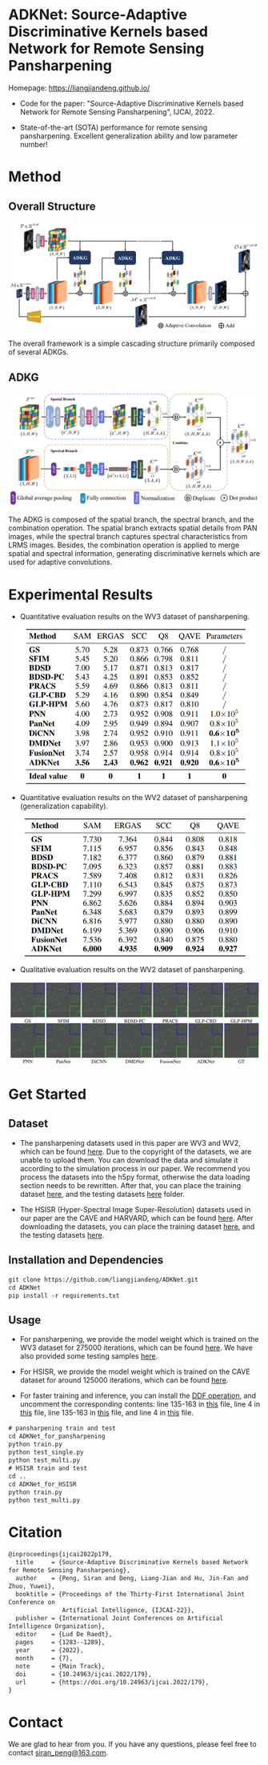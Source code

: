 # ADKNet: Source-Adaptive Discriminative Kernels based Network for Remote Sensing Pansharpening
Homepage: https://liangjiandeng.github.io/

- Code for the paper: "Source-Adaptive Discriminative Kernels based Network for Remote Sensing Pansharpening", IJCAI, 2022.

- State-of-the-art (SOTA) performance for remote sensing pansharpening. Excellent generalization ability and low parameter number!

# Method
## Overall Structure

![ADKNet](show_image/adknet.png#pic_center)

The overall framework is a simple cascading structure primarily composed of several ADKGs.

## ADKG

![ADKG](show_image/adkg.png#pic_center)

The ADKG is composed of the spatial branch, the spectral branch, and the combination operation. The spatial branch extracts spatial details from PAN images, while the spectral branch captures spectral characteristics from LRMS images. Besides, the combination operation is applied to merge spatial and spectral information, generating discriminative kernels which are used for adaptive convolutions.

# Experimental Results

- Quantitative evaluation results on the WV3 dataset of pansharpening.

![wv3](show_image/wv3.png#pic_center)

- Quantitative evaluation results on the WV2 dataset of pansharpening (generalization capability).

![wv2](show_image/wv2.png#pic_center)

- Qualitative evaluation results on the WV2 dataset of pansharpening.

![wv2](show_image/wv2_visual.png#pic_center)

# Get Started
## Dataset
- The pansharpening datasets used in this paper are WV3 and WV2, which can be found [here](https://resources.maxar.com/). Due to the copyright of the datasets, we are unable to upload them. You can download the data and simulate it according to the simulation process in our paper. We recommend you process the datasets into the h5py format, otherwise the data loading section needs to be rewritten. After that, you can place the training dataset [here](ADKNet_for_pansharpening/training_data/), and the testing datasets [here](ADKNet_for_pansharpening/test_data/) folder.

- The HSISR (Hyper-Spectral Image Super-Resolution) datasets used in our paper are the CAVE and HARVARD, which can be found [here](https://github.com/J-FHu/Fusformer). After downloading the datasets, you can place the training dataset [here](ADKNet_for_HSISR/training_data/), and the testing datasets [here](ADKNet_for_HSISR/test_data/).

## Installation and Dependencies
```shell
git clone https://github.com/liangjiandeng/ADKNet.git
cd ADKNet
pip install -r requirements.txt
```

## Usage
- For pansharpening, we provide the model weight which is trained on the WV3 dataset for 275000 iterations, which can be found [here](ADKNet_for_pansharpening/Weights/). We have also provided some testing samples [here](ADKNet_for_pansharpening/test_data/).

- For HSISR, we provide the model weight which is trained on the CAVE dataset for around 125000 iterations, which can be found [here](ADKNet_for_HSISR/Weights/).

- For faster training and inference, you can install the [DDF operation](https://github.com/theFoxofSky/ddfnet), and uncomment the corresponding contents: line 135-163 in [this](ADKNet_for_pansharpening/ADKG.py) file, line 4 in [this](ADKNet_for_pansharpening/model.py) file, line 135-163 in [this](ADKNet_for_HSISR/ADKG.py)  file, and line 4 in [this](ADKNet_for_HSISR/model.py) file.

```shell
# pansharpening train and test
cd ADKNet_for_pansharpening
python train.py
python test_single.py
python test_multi.py
# HSISR train and test
cd ..
cd ADKNet_for_HSISR
python train.py
python test_multi.py
```

# Citation
```
@inproceedings{ijcai2022p179,
  title     = {Source-Adaptive Discriminative Kernels based Network for Remote Sensing Pansharpening},
  author    = {Peng, Siran and Deng, Liang-Jian and Hu, Jin-Fan and Zhuo, Yuwei},
  booktitle = {Proceedings of the Thirty-First International Joint Conference on
               Artificial Intelligence, {IJCAI-22}},
  publisher = {International Joint Conferences on Artificial Intelligence Organization},
  editor    = {Lud De Raedt},
  pages     = {1283--1289},
  year      = {2022},
  month     = {7},
  note      = {Main Track},
  doi       = {10.24963/ijcai.2022/179},
  url       = {https://doi.org/10.24963/ijcai.2022/179},
}
```

# Contact
We are glad to hear from you. If you have any questions, please feel free to contact siran_peng@163.com.
